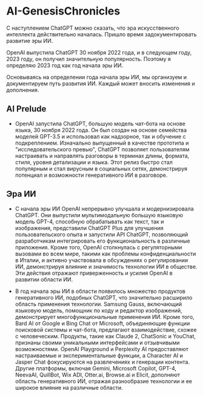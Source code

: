 # AI-GenesisChronicles

С наступлением ChatGPT можно сказать, что эра искусственного интеллекта действительно началась. Пришло время задокументировать развитие эры ИИ.

OpenAI выпустила ChatGPT 30 ноября 2022 года, и в следующем году, 2023 году, он получил значительную популярность. Поэтому я определяю 2023 год как год начала эры ИИ.

Основываясь на определении года начала эры ИИ, мы организуем и документируем путь развития ИИ. Каждый может вносить изменения и дополнения.

## AI Prelude

- OpenAI запустила ChatGPT, большую модель чат-бота на основе языка, 30 ноября 2022 года. Он был создан на основе семейства моделей GPT-3.5 и использовал как надзорное, так и обучение с подкреплением. Изначально выпущенный в качестве прототипа и "исследовательского превью", ChatGPT позволяет пользователям настраивать и направлять разговоры в терминах длины, формата, стиля, уровня детализации и языка. Этот релиз быстро стал популярным и стал вирусным в социальных сетях, демонстрируя потенциал и возможности генеративного ИИ в разговоре.

## Эра ИИ

- С начала эры ИИ OpenAI непрерывно улучшала и модернизировала ChatGPT. Они выпустили мультимодальную большую языковую модель GPT-4, способную обрабатывать как текст, так и изображения, представили ChatGPT Plus для улучшения пользовательского опыта и запустили API ChatGPT, позволяющий разработчикам интегрировать его функциональность в различные приложения. Кроме того, OpenAI столкнулась с регуляторными вызовами во всем мире, такими как проблемы конфиденциальности в Италии, и активно участвовала в обсуждениях о регулировании ИИ, демонстрируя влияние и значимость технологии ИИ в обществе. Эти действия отражают приверженность и усилия OpenAI в развитии области ИИ.

- В год начала эры ИИ в области появилось множество продуктов генеративного ИИ, подобных ChatGPT, что значительно расширило область применения технологии. Samsung Gauss, включающий языковую модель, помощник по коду и редактор изображений, демонстрирует многофункциональные применения ИИ. Кроме того, Bard AI от Google и Bing Chat от Microsoft, объединяющие функции поисковой системы и чат-бота, предлагают взаимодействие, схожее с человеческим. Продукты, такие как Claude 2, ChatSonic и YouChat, признаны своими уникальными интерфейсами и отзывчивыми возможностями. OpenAI Playground и Perplexity AI предоставляют настраиваемые и экспериментальные функции, а Character AI и Jasper Chat фокусируются на развлечениях и генерации контента. Другие платформы, включая Gemini, Microsoft Copilot, GPT-4, NeevaAI, QuillBot, Wix ADI, Otter.ai, Browse.ai и Elicit, дополняют область генеративного ИИ, отражая разнообразие технологии и ее широкое влияние на различные области.
